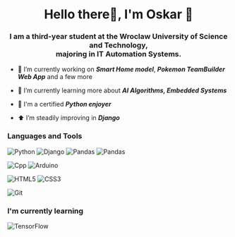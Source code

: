 <h1 align="center">Hello there🌇, I'm Oskar 🦦</h1>
<h3 align="center">I am a third-year student at the Wroclaw University of Science and Technology, <br /> majoring in IT Automation Systems.</h3>

- 🏡 I’m currently working on ***Smart Home model***, ***Pokemon TeamBuilder Web App*** and a few more

- 🌱 I’m currently learning more about ***AI Algorithms, Embedded Systems***

- 🤝 I'm a certified ***Python enjoyer***

- ⬆ I’m steadily improving in ***Django***


### Languages and Tools
![Python](https://img.shields.io/badge/Python-3776AB?style=for-the-badge&logo=python&logoColor=white)
![Django](https://img.shields.io/badge/Django-092E20?style=for-the-badge&logo=django&logoColor=white)
![Pandas](https://img.shields.io/badge/Pandas-19247c?style=for-the-badge&logo=pandas&logoColor=white)
![Pandas](https://img.shields.io/badge/NumPy-4DABCF?style=for-the-badge&logo=numpy&logoColor=white)

![Cpp](https://img.shields.io/badge/C++-005aff?style=for-the-badge&logo=cplusplus&logoColor=white)
![Arduino](https://img.shields.io/badge/Arduino-008184?style=for-the-badge&logo=arduino&logoColor=white)


![HTML5](https://img.shields.io/badge/HTML5-E34F26?style=for-the-badge&logo=html5&logoColor=white)
![CSS3](https://img.shields.io/badge/CSS3-1572B6?style=for-the-badge&logo=css3&logoColor=white)

![Git](https://img.shields.io/badge/Git-F74E28?style=for-the-badge&logo=git&logoColor=white)
 <!-- ![Linux](https://img.shields.io/badge/Linux-FFFFFF?style=for-the-badge&logo=linux&logoColor=black) -->

### I'm currently learning
![TensorFlow](https://img.shields.io/badge/TensorFlow-ffa500?style=for-the-badge&logo=tensorflow&logoColor=white)


<!-- 
### Languages and Tools:
![Python](https://img.shields.io/badge/Python-3776AB?style=flat&logo=python&logoColor=white)
![Django](https://img.shields.io/badge/Django-092E20?style=flat&logo=django&logoColor=white)
![Pandas](https://img.shields.io/badge/Pandas-19247c?style=flat&logo=pandas&logoColor=white)

![Cpp](https://img.shields.io/badge/C++-005aff?style=flat&logo=cplusplus&logoColor=white)
![C](https://img.shields.io/badge/-005aff?style=flat&logo=c&logoColor=white)
![Arduino](https://img.shields.io/badge/Arduino-008184?style=flat&logo=arduino&logoColor=white)
### Currently learning
![TensorFlow](https://img.shields.io/badge/TensorFlow-ffa500?style=flat&logo=tensorflow&logoColor=white)
-->
